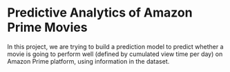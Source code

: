 # Predictive Analytics of Amazon Prime Movies

In this project, we are trying to build a prediction model to predict whether a movie is going to perform well (defined by cumulated view time per day) on Amazon Prime platform, using information in the dataset. 


